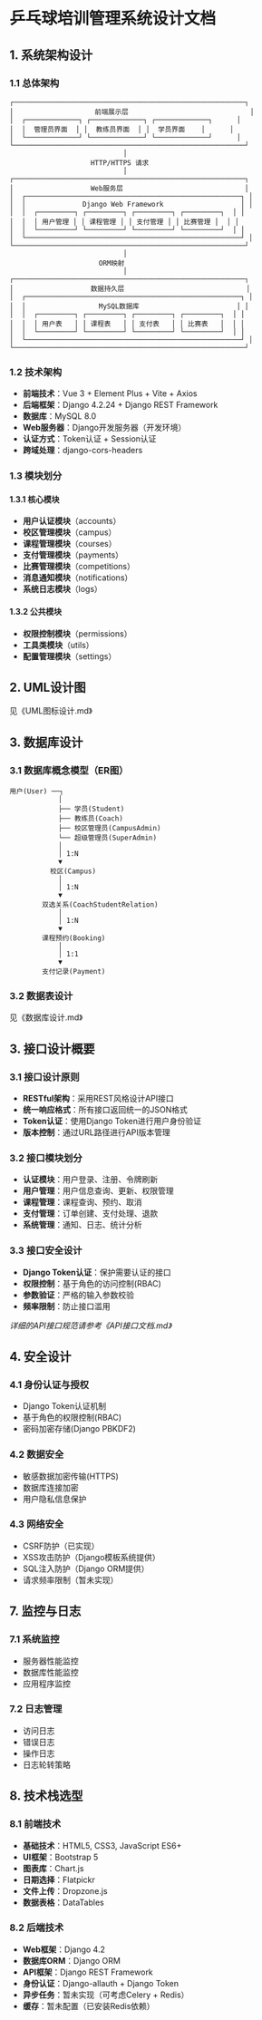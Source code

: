 # 乒乓球培训管理系统设计文档

## 1. 系统架构设计

### 1.1 总体架构

```
┌─────────────────────────────────────────────────────────┐
│                    前端展示层                              │
│  ┌─────────────┐ ┌─────────────┐ ┌─────────────┐      │
│  │  管理员界面  │ │  教练员界面  │ │  学员界面    │      │
│  └─────────────┘ └─────────────┘ └─────────────┘      │
└─────────────────────────────────────────────────────────┘
                            │
                    HTTP/HTTPS 请求
                            │
┌─────────────────────────────────────────────────────────┐
│                   Web服务层                              │
│  ┌─────────────────────────────────────────────────────┐ │
│  │              Django Web Framework                   │ │
│  │  ┌─────────┐ ┌─────────┐ ┌─────────┐ ┌─────────┐  │ │
│  │  │ 用户管理 │ │ 课程管理 │ │ 支付管理 │ │ 比赛管理 │  │ │
│  │  └─────────┘ └─────────┘ └─────────┘ └─────────┘  │ │
│  └─────────────────────────────────────────────────────┘ │
└─────────────────────────────────────────────────────────┘
                            │
                      ORM映射
                            │
┌─────────────────────────────────────────────────────────┐
│                   数据持久层                              │
│  ┌─────────────────────────────────────────────────────┐ │
│  │                  MySQL数据库                        │ │
│  │  ┌─────────┐ ┌─────────┐ ┌─────────┐ ┌─────────┐  │ │
│  │  │ 用户表   │ │ 课程表   │ │ 支付表   │ │ 比赛表   │  │ │
│  │  └─────────┘ └─────────┘ └─────────┘ └─────────┘  │ │
│  └─────────────────────────────────────────────────────┘ │
└─────────────────────────────────────────────────────────┘
```

### 1.2 技术架构

- **前端技术**：Vue 3 + Element Plus + Vite + Axios
- **后端框架**：Django 4.2.24 + Django REST Framework
- **数据库**：MySQL 8.0
- **Web服务器**：Django开发服务器（开发环境）
- **认证方式**：Token认证 + Session认证
- **跨域处理**：django-cors-headers

### 1.3 模块划分

#### 1.3.1 核心模块
- **用户认证模块**（accounts）
- **校区管理模块**（campus）
- **课程管理模块**（courses）
- **支付管理模块**（payments）
- **比赛管理模块**（competitions）
- **消息通知模块**（notifications）
- **系统日志模块**（logs）

#### 1.3.2 公共模块
- **权限控制模块**（permissions）
- **工具类模块**（utils）
- **配置管理模块**（settings）

## 2. UML设计图
见《UML图标设计.md》

## 3. 数据库设计

### 3.1 数据库概念模型（ER图）

```
用户(User) ──┐
            │
            ├── 学员(Student)
            ├── 教练员(Coach) 
            ├── 校区管理员(CampusAdmin)
            └── 超级管理员(SuperAdmin)
            │
            │ 1:N
            ▼
          校区(Campus)
            │
            │ 1:N
            ▼
        双选关系(CoachStudentRelation)
            │
            │ 1:N
            ▼
        课程预约(Booking)
            │
            │ 1:1
            ▼
        支付记录(Payment)
```

### 3.2 数据表设计
见《数据库设计.md》


## 3. 接口设计概要

### 3.1 接口设计原则
- **RESTful架构**：采用REST风格设计API接口
- **统一响应格式**：所有接口返回统一的JSON格式
- **Token认证**：使用Django Token进行用户身份验证
- **版本控制**：通过URL路径进行API版本管理

### 3.2 接口模块划分
- **认证模块**：用户登录、注册、令牌刷新
- **用户管理**：用户信息查询、更新、权限管理
- **课程管理**：课程查询、预约、取消
- **支付管理**：订单创建、支付处理、退款
- **系统管理**：通知、日志、统计分析

### 3.3 接口安全设计
- **Django Token认证**：保护需要认证的接口
- **权限控制**：基于角色的访问控制(RBAC)
- **参数验证**：严格的输入参数校验
- **频率限制**：防止接口滥用

*详细的API接口规范请参考《API接口文档.md》*

## 4. 安全设计

### 4.1 身份认证与授权
- Django Token认证机制
- 基于角色的权限控制(RBAC)
- 密码加密存储(Django PBKDF2)

### 4.2 数据安全
- 敏感数据加密传输(HTTPS)
- 数据库连接加密
- 用户隐私信息保护

### 4.3 网络安全
- CSRF防护（已实现）
- XSS攻击防护（Django模板系统提供）
- SQL注入防护（Django ORM提供）
- 请求频率限制（暂未实现）

## 7. 监控与日志

### 7.1 系统监控
- 服务器性能监控
- 数据库性能监控
- 应用程序监控

### 7.2 日志管理
- 访问日志
- 错误日志
- 操作日志
- 日志轮转策略

## 8. 技术栈选型

### 8.1 前端技术
- **基础技术**：HTML5, CSS3, JavaScript ES6+
- **UI框架**：Bootstrap 5
- **图表库**：Chart.js
- **日期选择**：Flatpickr
- **文件上传**：Dropzone.js
- **数据表格**：DataTables

### 8.2 后端技术
- **Web框架**：Django 4.2
- **数据库ORM**：Django ORM
- **API框架**：Django REST Framework
- **身份认证**：Django-allauth + Django Token
- **异步任务**：暂未实现（可考虑Celery + Redis）
- **缓存**：暂未配置（已安装Redis依赖）
